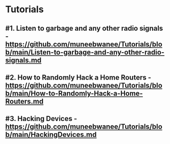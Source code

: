 # Tutorials

## #1. Listen to garbage and any other radio signals - https://github.com/muneebwanee/Tutorials/blob/main/Listen-to-garbage-and-any-other-radio-signals.md   

## #2. How to Randomly Hack a Home Routers - https://github.com/muneebwanee/Tutorials/blob/main/How-to-Randomly-Hack-a-Home-Routers.md

## #3. Hacking Devices - https://github.com/muneebwanee/Tutorials/blob/main/HackingDevices.md

